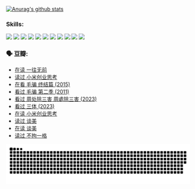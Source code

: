 
[![Anurag's github stats](https://github-readme-stats.vercel.app/api?username=w940853815)](https://github.com/anuraghazra/github-readme-stats)

### Skills:

<code><img height="32" src="https://cdn.jsdelivr.net/npm/simple-icons@v5/icons/python.svg"></code>
<code><img height="32" src="https://cdn.jsdelivr.net/npm/simple-icons@v5/icons/javascript.svg"></code>
<code><img height="32" src="https://cdn.jsdelivr.net/npm/simple-icons@v5/icons/django.svg"></code>
<code><img height="32" src="https://cdn.jsdelivr.net/npm/simple-icons@v5/icons/flask.svg"></code>
<code><img height="32" src="https://cdn.jsdelivr.net/npm/simple-icons@v5/icons/vuetify.svg"></code>
<code><img height="32" src="https://cdn.jsdelivr.net/npm/simple-icons@v5/icons/git.svg"></code>
<code><img height="32" src="https://cdn.jsdelivr.net/npm/simple-icons@v5/icons/docker.svg"></code>
<code><img height="32" src="https://cdn.jsdelivr.net/npm/simple-icons@v5/icons/postgresql.svg"></code>
<code><img height="32" src="https://cdn.jsdelivr.net/npm/simple-icons@v5/icons/elasticsearch.svg"></code>
<code><img height="32" src="https://cdn.jsdelivr.net/npm/simple-icons@v5/icons/macos.svg"></code>
<code><img height="32" src="https://cdn.jsdelivr.net/npm/simple-icons@v5/icons/linux.svg"></code>

### 🗣 豆瓣:

<!-- DOUBAN-ACTIVITIES:START -->
- [在读 一往无前](https://www.douban.com/people/136069238/status/4590507310/?_i=15562130)
- [读过 小米创业思考](https://www.douban.com/people/136069238/status/4590506983/?_i=15562130)
- [在看 毛骗 终结篇‎ (2015)](https://www.douban.com/people/136069238/status/4581971924/?_i=15562130)
- [看过 毛骗 第二季‎ (2011)](https://www.douban.com/people/136069238/status/4581971810/?_i=15562130)
- [看过 周处除三害 周處除三害‎ (2023)](https://www.douban.com/people/136069238/status/4575646701/?_i=15562130)
- [看过 三体‎ (2023)](https://www.douban.com/people/136069238/status/4574263039/?_i=15562130)
- [在读 小米创业思考](https://www.douban.com/people/136069238/status/4572047905/?_i=15562130)
- [读过 谈美](https://www.douban.com/people/136069238/status/4572047629/?_i=15562130)
- [在读 谈美](https://www.douban.com/people/136069238/status/4560861771/?_i=15562130)
- [读过 不拘一格](https://www.douban.com/people/136069238/status/4560861445/?_i=15562130)
<!-- DOUBAN-ACTIVITIES:END -->


![Snake animation](https://raw.githubusercontent.com/w940853815/w940853815/output/github-contribution-grid-snake.svg)

<!--
**w940853815/w940853815** is a ✨ _special_ ✨ repository because its `README.md` (this file) appears on your GitHub profile.

Here are some ideas to get you started:

- 🔭 I’m currently working on ...
- 🌱 I’m currently learning ...
- 👯 I’m looking to collaborate on ...
- 🤔 I’m looking for help with ...
- 💬 Ask me about ...
- 📫 How to reach me: ...
- 😄 Pronouns: ...
- ⚡ Fun fact: ...
-->
